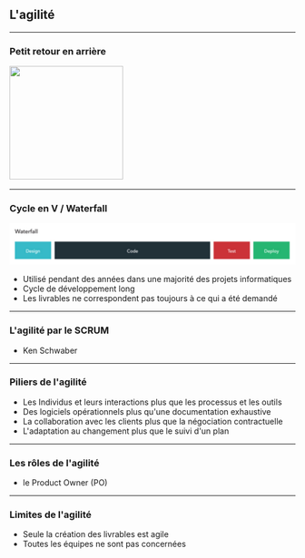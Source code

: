 ## L'agilité

----

### Petit retour en arrière
<img src="https://png.icons8.com/metro/1600/rewind.png" height="200" width="200" style="background:none; border:none; box-shadow:none;"/>

----

### Cycle en V / Waterfall

<img src="images/waterfall.png"/>

* Utilisé pendant des années dans une majorité des projets informatiques
* Cycle de développement long
* Les livrables ne correspondent pas toujours à ce qui a été demandé

----

### L'agilité par le SCRUM

* Ken Schwaber 

----

### Piliers de l'agilité

* Les Individus et leurs interactions plus que les processus et les outils
* Des logiciels opérationnels plus qu'une documentation exhaustive
* La collaboration avec les clients plus que la négociation contractuelle
* L'adaptation au changement plus que le suivi d'un plan

----

### Les rôles de l'agilité

* le Product Owner (PO)

----

### Limites de l'agilité

* Seule la création des livrables est agile
* Toutes les équipes ne sont pas concernées
